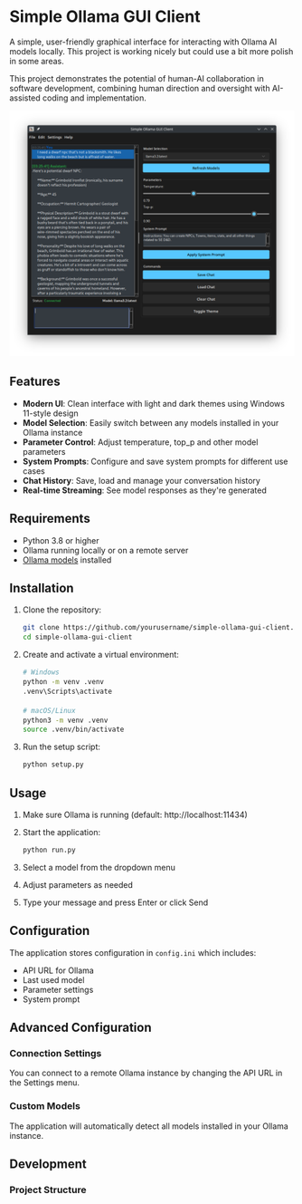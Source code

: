 # Simple Ollama GUI Client

A simple, user-friendly graphical interface for interacting with Ollama AI models locally. This project is working nicely but could use a bit more polish in some areas.

This project demonstrates the potential of human-AI collaboration in software development, combining human direction and oversight with AI-assisted coding and implementation.

![Ollama GUI Client Screenshot](docs/screenshots/darkmode.png)

## Features

- **Modern UI**: Clean interface with light and dark themes using Windows 11-style design
- **Model Selection**: Easily switch between any models installed in your Ollama instance
- **Parameter Control**: Adjust temperature, top_p and other model parameters
- **System Prompts**: Configure and save system prompts for different use cases
- **Chat History**: Save, load and manage your conversation history
- **Real-time Streaming**: See model responses as they're generated

## Requirements

- Python 3.8 or higher
- Ollama running locally or on a remote server
- [Ollama models](https://ollama.com/library) installed

## Installation

1. Clone the repository:
   ```bash
   git clone https://github.com/yourusername/simple-ollama-gui-client.git
   cd simple-ollama-gui-client
   ```

2. Create and activate a virtual environment:
   ```bash
   # Windows
   python -m venv .venv
   .venv\Scripts\activate

   # macOS/Linux
   python3 -m venv .venv
   source .venv/bin/activate
   ```

3. Run the setup script:
   ```bash
   python setup.py
   ```

## Usage

1. Make sure Ollama is running (default: http://localhost:11434)
2. Start the application:
   ```bash
   python run.py
   ```

3. Select a model from the dropdown menu
4. Adjust parameters as needed
5. Type your message and press Enter or click Send

## Configuration

The application stores configuration in `config.ini` which includes:

- API URL for Ollama
- Last used model
- Parameter settings
- System prompt

## Advanced Configuration

### Connection Settings

You can connect to a remote Ollama instance by changing the API URL in the Settings menu.

### Custom Models

The application will automatically detect all models installed in your Ollama instance.

## Development

### Project Structure 